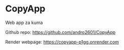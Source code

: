 # CopyApp
Web app za kuma

Github repo: https://github.com/andro2601/CopyApp

Render webpage: https://copyapp-p1gg.onrender.com